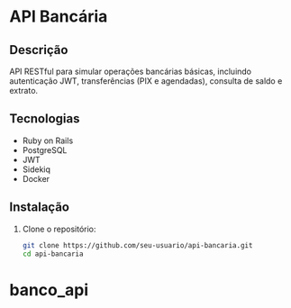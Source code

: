 # API Bancária

## Descrição

API RESTful para simular operações bancárias básicas, incluindo autenticação JWT, transferências (PIX e agendadas), consulta de saldo e extrato.

## Tecnologias

- Ruby on Rails
- PostgreSQL
- JWT
- Sidekiq
- Docker

## Instalação

1. Clone o repositório:

   ```bash
   git clone https://github.com/seu-usuario/api-bancaria.git
   cd api-bancaria
# banco_api
